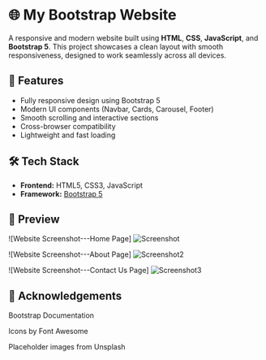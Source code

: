 # 🌐 My Bootstrap Website

A responsive and modern website built using **HTML**, **CSS**, **JavaScript**, and **Bootstrap 5**. This project showcases a clean layout with smooth responsiveness, designed to work seamlessly across all devices.

## 🚀 Features

- Fully responsive design using Bootstrap 5
- Modern UI components (Navbar, Cards, Carousel, Footer)
- Smooth scrolling and interactive sections
- Cross-browser compatibility
- Lightweight and fast loading

## 🛠️ Tech Stack

- **Frontend:** HTML5, CSS3, JavaScript
- **Framework:** [Bootstrap 5](https://getbootstrap.com/)

## 📸 Preview

![Website Screenshot---Home Page] 
![Screenshot](https://github.com/user-attachments/assets/d79b91d5-d991-4860-812d-0cb0496fed13)

![Website Screenshot---About Page] 
![Screenshot2](https://github.com/user-attachments/assets/4dd6979b-fafd-4180-9cd1-8f9910bdde49)

![Website Screenshot---Contact Us Page] 
![Screenshot3](https://github.com/user-attachments/assets/118c500b-c303-448b-8fff-7a8143b2bce6)


## 🙌 Acknowledgements
Bootstrap Documentation

Icons by Font Awesome

Placeholder images from Unsplash
